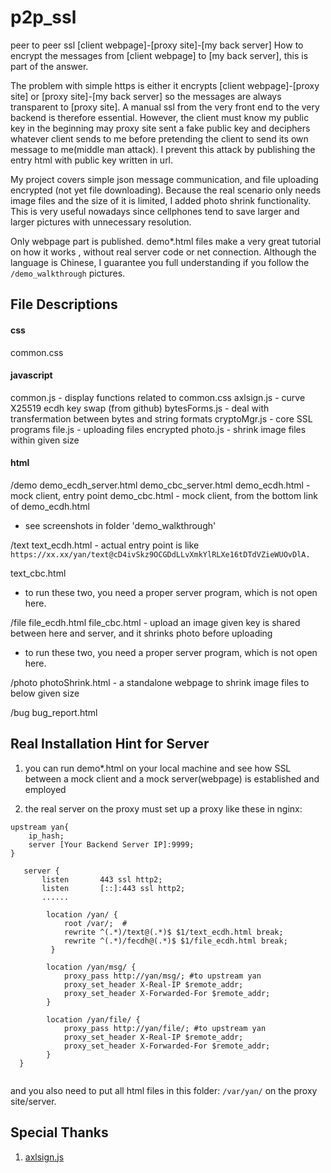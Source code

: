 # p2p_ssl
peer to peer ssl [client webpage]-[proxy site]-[my back server] How to encrypt the messages from [client webpage] to [my back server], this is part of the answer.

The problem with simple https is either it encrypts [client webpage]-[proxy site] or [proxy site]-[my back server] so the messages are always transparent to [proxy site]. A manual ssl from the very front end to the very backend is therefore essential. However, the client must know my public key in the beginning may proxy site sent a fake public key and deciphers whatever client sends to me before pretending the client to send its own message to me(middle man attack). I prevent this attack by publishing the entry html with public key written in url.

My project covers simple json message communication, and file uploading encrypted (not yet file downloading). Because the real scenario only needs image files and the size of it is limited, I added photo shrink functionality. This is very useful nowadays since cellphones tend to save larger and larger pictures with unnecessary resolution. 

Only webpage part is published. demo*.html files make a very great tutorial on how it works , without real server code or net connection. Although the language is Chinese, I guarantee you full understanding if you follow the `/demo_walkthrough` pictures.

## File Descriptions
#### css
common.css

#### javascript
common.js - display functions related to common.css
axlsign.js - curve X25519 ecdh key swap (from github)
bytesForms.js - deal with transfermation between bytes and string formats 
cryptoMgr.js - core SSL programs
file.js - uploading files encrypted 
photo.js - shrink image files within given size

#### html
/demo
demo_ecdh_server.html
demo_cbc_server.html
demo_ecdh.html - mock client, entry point
demo_cbc.html - mock client, from the bottom link of demo_ecdh.html
 - see screenshots in folder 'demo_walkthrough'

/text
text_ecdh.html - actual entry point is like 
`https://xx.xx/yan/text@cD4ivSkz9OCGDdLLvXmkYlRLXe16tDTdVZieWUOvDlA.`

text_cbc.html
- to run these two, you need a proper server program, which is not open here.

/file
file_ecdh.html
file_cbc.html - upload an image given key is shared between here and server, and it shrinks photo before uploading
- to run these two, you need a proper server program, which is not open here.

/photo
photoShrink.html - a standalone webpage to shrink image files to below given size

/bug
bug_report.html

## Real Installation Hint for Server

1. you can run demo*.html on your local machine and see how SSL between a mock client and a mock server(webpage) is established and employed
   
2. the real server on the proxy must set up a proxy like these in nginx:


```
upstream yan{    
    ip_hash;
    server [Your Backend Server IP]:9999; 
}

   server {
       listen       443 ssl http2;
       listen       [::]:443 ssl http2;
       ......

        location /yan/ {
            root /var/;  #
            rewrite ^(.*)/text@(.*)$ $1/text_ecdh.html break;
            rewrite ^(.*)/fecdh@(.*)$ $1/file_ecdh.html break;
         }

        location /yan/msg/ {
            proxy_pass http://yan/msg/; #to upstream yan
            proxy_set_header X-Real-IP $remote_addr;
            proxy_set_header X-Forwarded-For $remote_addr;
        }

        location /yan/file/ {
            proxy_pass http://yan/file/; #to upstream yan
            proxy_set_header X-Real-IP $remote_addr;
            proxy_set_header X-Forwarded-For $remote_addr;
        }
  }
 
```
and you also need to put all html files in this folder: `/var/yan/` on the proxy site/server.

## Special Thanks
1.  [axlsign.js](https://github.com/wavesplatform/curve25519-js/blob/master/axlsign.js)
